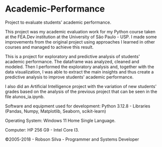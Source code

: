 # Academic-Performance
Project to evaluate students' academic performance.

This project was my academic evaluation work for my Python course taken at the FEA.Dev institution at the University of São Paulo - USP. I made some improvements from the original project using approaches I learned in other courses and managed to achieve this result.

This is a project for exploratory and predictive analysis of students' academic performance. The dataframe was analyzed, cleaned and modeled. Then I performed the exploratory analysis and, together with the data visualization, I was able to extract the main insights and thus create a predictive analysis to improve students' academic performance.

I also did an Artificial Intelligence project with the variation of new students' grades based on the analysis of the previous project that can be seen in the file alunos_ia.ipynb.

Software and equipment used for development: Python 3.12.8 - Libraries (Pandas, Numpy, Matplotlib, Seaborn, scikit-learn)

Operating System: Windows 11 Home Single Language.

Computer: HP 256 G9 - Intel Core I3.

©2005-2018 - Robson Silva - Programmer and Systems Developer
